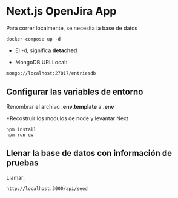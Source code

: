 # Next.js OpenJira App
Para correr localmente, se necesita la base de datos
```
docker-compose up -d
```
* El -d, significa __detached__

* MongoDB URLLocal:
```
mongo://localhost:27017/entriesdb
```

## Configurar las variables de entorno
Renombrar el archivo __.env.template__ a __.env__

*Recostruir los modulos de node y levantar Next
```
npm install
npm run ev
```

## Llenar la base de datos con información de pruebas

Llamar: 
```
http://localhost:3000/api/seed
```